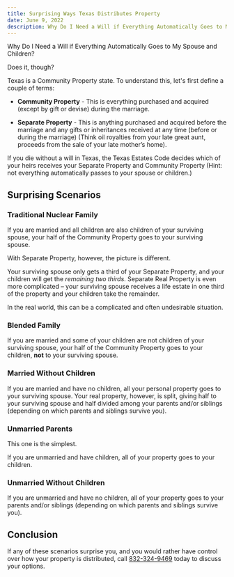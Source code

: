 ```yaml
---
title: Surprising Ways Texas Distributes Property
date: June 9, 2022
description: Why Do I Need a Will if Everything Automatically Goes to My Spouse and Children? Well, what if it doesn't?
---
```

Why Do I Need a Will if Everything Automatically Goes to My Spouse and Children?

Does it, though?

Texas is a Community Property state. To understand this, let's first define a couple of terms:

* **Community Property** - This is everything purchased and acquired (except by gift or devise) during the marriage.

* **Separate Property** - This is anything purchased and acquired before the marriage and any gifts or inheritances received at any time (before or during the marriage) (Think oil royalties from your late great aunt, proceeds from the sale of your late mother’s home).

If you die without a will in Texas, the Texas Estates Code decides which of your heirs receives your Separate Property and Community Property (Hint: not everything automatically passes to your spouse or children.)

## Surprising Scenarios

### Traditional Nuclear Family

If you are married and all children are also children of your surviving spouse, your half of the Community Property goes to your surviving spouse. 

With Separate Property, however, the picture is different.

Your surviving spouse only gets a third of your Separate Property, and your children will get the *remaining two thirds*. Separate Real Property is even more complicated – your surviving spouse receives a life estate in one third of the property and your children take the remainder. 

In the real world, this can be a complicated and often undesirable situation.

### Blended Family
If you are married and some of your children are not children of your surviving spouse, your half of the Community Property goes to your children, **not** to your surviving spouse.

### Married Without Children
If you are married and have no children, all your personal property goes to your surviving spouse. Your real property, however, is split, giving half to your surviving spouse and half divided among your parents and/or siblings (depending on which parents and siblings survive you).

### Unmarried Parents
This one is the simplest. 

If you are unmarried and have children, all of your property goes to your children.

### Unmarried Without Children
If you are unmarried and have no children, all of your property goes to your parents and/or siblings (depending on which parents and siblings survive you).

## Conclusion
If any of these scenarios surprise you, and you would rather have control over how your property is distributed, call [832-324-9469](tel:832-324-9469) today to discuss your options.
